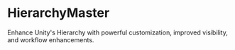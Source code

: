 # HierarchyMaster
 Enhance Unity's Hierarchy with powerful customization, improved visibility, and workflow enhancements.
